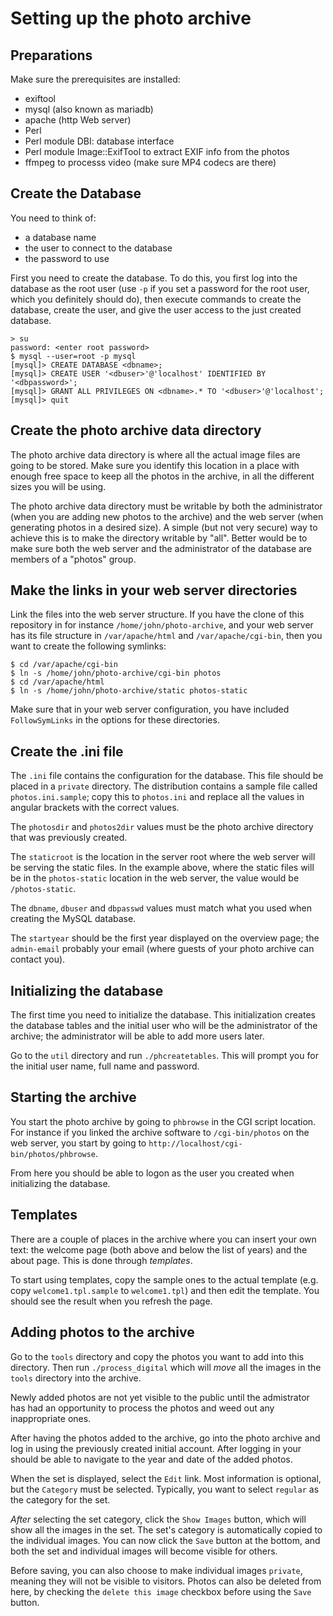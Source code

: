 # Setting up the photo archive

## Preparations

Make sure the prerequisites are installed:
 - exiftool
 - mysql (also known as mariadb)
 - apache (http Web server)
 - Perl
 - Perl module DBI: database interface
 - Perl module Image::ExifTool to extract EXIF info from the photos
 - ffmpeg to processs video (make sure MP4 codecs are there)

## Create the Database

You need to think of:
 - a database name
 - the user to connect to the database
 - the password to use

First you need to create the database. To do this, you first log into the
database as the root user (use `-p` if you set a password for the root user,
which you definitely should do), then execute commands to create the database,
create the user, and give the user access to the just created database.

```
> su
password: <enter root password>
$ mysql --user=root -p mysql
[mysql]> CREATE DATABASE <dbname>;
[mysql]> CREATE USER '<dbuser>'@'localhost' IDENTIFIED BY '<dbpassword>';
[mysql]> GRANT ALL PRIVILEGES ON <dbname>.* TO '<dbuser>'@'localhost';
[mysql]> quit
```

## Create the photo archive data directory

The photo archive data directory is where all the actual image files are
going to be stored. Make sure you identify this location in a place with
enough free space to keep all the photos in the archive, in all the
different sizes you will be using.

The photo archive data directory must be writable by both the administrator
(when you are adding new photos to the archive) and the web server (when
generating photos in a desired size). A simple (but not very secure) way
to achieve this is to make the directory writable by "all". Better would
be to make sure both the web server and the administrator of the database
are members of a "photos" group.

## Make the links in your web server directories

Link the files into the web server structure. If you have the clone of this
repository in for instance `/home/john/photo-archive`, and your web server
has its file structure in `/var/apache/html` and `/var/apache/cgi-bin`,
then you want to create the following symlinks:

```
$ cd /var/apache/cgi-bin
$ ln -s /home/john/photo-archive/cgi-bin photos
$ cd /var/apache/html
$ ln -s /home/john/photo-archive/static photos-static
```

Make sure that in your web server configuration, you have included
`FollowSymLinks` in the options for these directories.

## Create the .ini file

The `.ini` file contains the configuration for the database. This file should
be placed in a `private` directory. The distribution contains a sample
file called `photos.ini.sample`; copy this to `photos.ini` and replace all
the values in angular brackets with the correct values.

The `photosdir` and `photos2dir` values must be the photo archive directory
that was previously created.

The `staticroot` is the location in the server root where the web server
will be serving the static files. In the example above, where the static
files will be in the `photos-static` location in the web server, the value
would be `/photos-static`.

The `dbname`, `dbuser` and `dbpasswd` values must match what you used when
creating the MySQL database.

The `startyear` should be the first year displayed on the overview page;
the `admin-email` probably your email (where guests of your photo archive
can contact you).

## Initializing the database

The first time you need to initialize the database. This initialization
creates the database tables and the initial user who will be the administrator
of the archive; the administrator will be able to add more users later.

Go to the `util` directory and run `./phcreatetables`. This will prompt you
for the initial user name, full name and password.

## Starting the archive

You start the photo archive by going to `phbrowse` in the CGI script location.
For instance if you linked the archive software to `/cgi-bin/photos` on the
web server, you start by going to `http://localhost/cgi-bin/photos/phbrowse`.

From here you should be able to logon as the user you created when
initializing the database.

## Templates

There are a couple of places in the archive where you can insert your own
text: the welcome page (both above and below the list of years) and the
about page. This is done through _templates_.

To start using templates, copy the sample ones to the actual template (e.g.
copy `welcome1.tpl.sample` to `welcome1.tpl`) and then edit the template.
You should see the result when you refresh the page.

## Adding photos to the archive

Go to the `tools` directory and copy the photos you want to add into this
directory. Then run `./process_digital` which will _move_ all the images
in the `tools` directory into the archive.

Newly added photos are not yet visible to the public until the admistrator
has had an opportunity to process the photos and weed out any
inappropriate ones.

After having the photos added to the archive, go into the photo archive
and log in using the previously created initial account. After logging
in your should be able to navigate to the year and date of the added
photos.

When the set is displayed, select the `Edit` link. Most information is
optional, but the `Category` must be selected. Typically, you want to
select `regular` as the category for the set.

_After_ selecting the set category, click the `Show Images` button, which
will show all the images in the set. The set's category is automatically
copied to the individual images. You can now click the `Save` button at
the bottom, and both the set and individual images will become visible
for others.

Before saving, you can also choose to make individual images `private`,
meaning they will not be visible to visitors. Photos  can also be
deleted from here, by checking the `delete this image` checkbox before
using the `Save` button.
